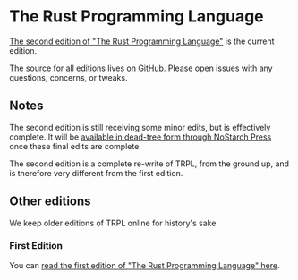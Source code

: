 # The Rust Programming Language

[The second edition of "The Rust Programming Language"](second-edition/index.html)
is the current edition.

The source for all editions lives [on GitHub](https://github.com/rust-lang/book).
Please open issues with any questions, concerns, or tweaks.

## Notes

The second edition is still receiving some minor edits, but is effectively
complete. It will be [available in dead-tree form through NoStarch
Press](https://nostarch.com/Rust) once these final edits are complete.

The second edition is a complete re-write of TRPL, from the ground up,
and is therefore very different from the first edition.

## Other editions

We keep older editions of TRPL online for history's sake.

### First Edition

You can [read the first edition of "The Rust Programming Language"
here](first-edition/index.html).
